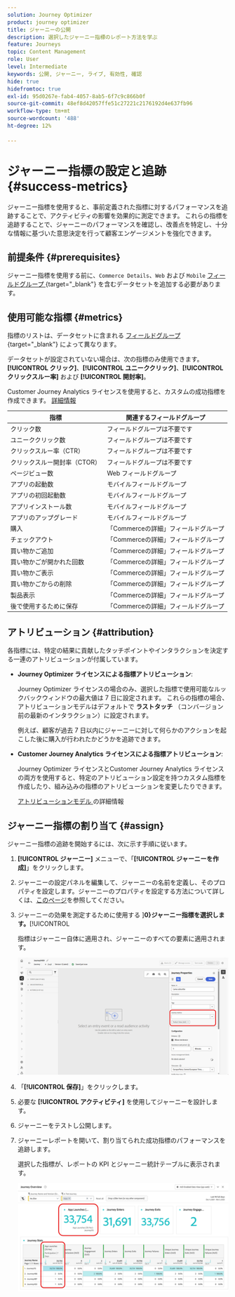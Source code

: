 ```yaml
---
solution: Journey Optimizer
product: journey optimizer
title: ジャーニーの公開
description: 選択したジャーニー指標のレポート方法を学ぶ
feature: Journeys
topic: Content Management
role: User
level: Intermediate
keywords: 公開, ジャーニー, ライブ, 有効性, 確認
hide: true
hidefromtoc: true
exl-id: 95d0267e-fab4-4057-8ab5-6f7c9c866b0f
source-git-commit: 48ef8d42057ffe51c27221c2176192d4e637fb96
workflow-type: tm+mt
source-wordcount: '488'
ht-degree: 12%

---
```


# ジャーニー指標の設定と追跡 {#success-metrics}

ジャーニー指標を使用すると、事前定義された指標に対するパフォーマンスを追跡することで、アクティビティの影響を効果的に測定できます。
これらの指標を追跡することで、ジャーニーのパフォーマンスを確認し、改善点を特定し、十分な情報に基づいた意思決定を行って顧客エンゲージメントを強化できます。

## 前提条件 {#prerequisites}

ジャーニー指標を使用する前に、`Commerce Details`、`Web` および `Mobile` [ フィールドグループ ](https://experienceleague.adobe.com/docs/experience-platform/xdm/tutorials/create-schema-ui.html?lang=ja#field-group){target="_blank"} を含むデータセットを追加する必要があります。

## 使用可能な指標 {#metrics}

指標のリストは、データセットに含まれる [ フィールドグループ ](https://experienceleague.adobe.com/docs/experience-platform/xdm/tutorials/create-schema-ui.html?lang=ja#field-group){target="_blank"} によって異なります。

データセットが設定されていない場合は、次の指標のみ使用できます。**[!UICONTROL クリック]**、**[!UICONTROL ユニーククリック]**、**[!UICONTROL クリックスルー率]** および **[!UICONTROL 開封率]**。

Customer Journey Analytics ライセンスを使用すると、カスタムの成功指標を作成できます。 [詳細情報](https://experienceleague.adobe.com/en/docs/analytics-platform/using/cja-components/cja-calcmetrics/cm-workflow/participation-metric)


| 指標 | 関連するフィールドグループ |
|-|-|
| クリック数 | フィールドグループは不要です |
| ユニーククリック数 | フィールドグループは不要です |
| クリックスルー率（CTR） | フィールドグループは不要です |
| クリックスルー開封率（CTOR） | フィールドグループは不要です |
| ページビュー数 | Web フィールドグループ |
| アプリの起動数 | モバイルフィールドグループ |
| アプリの初回起動数 | モバイルフィールドグループ |
| アプリインストール数 | モバイルフィールドグループ |
| アプリのアップグレード | モバイルフィールドグループ |
| 購入 | 「Commerceの詳細」フィールドグループ |
| チェックアウト | 「Commerceの詳細」フィールドグループ |
| 買い物かご追加 | 「Commerceの詳細」フィールドグループ |
| 買い物かごが開かれた回数 | 「Commerceの詳細」フィールドグループ |
| 買い物かご表示 | 「Commerceの詳細」フィールドグループ |
| 買い物かごからの削除 | 「Commerceの詳細」フィールドグループ |
| 製品表示 | 「Commerceの詳細」フィールドグループ |
| 後で使用するために保存 | 「Commerceの詳細」フィールドグループ |

## アトリビューション {#attribution}

各指標には、特定の結果に貢献したタッチポイントやインタラクションを決定する一連のアトリビューションが付属しています。

* **Journey Optimizer ライセンスによる指標アトリビューション**:

  Journey Optimizer ライセンスの場合のみ、選択した指標で使用可能なルックバックウィンドウの最大値は 7 日に設定されます。 これらの指標の場合、アトリビューションモデルはデフォルトで **ラストタッチ** （コンバージョン前の最新のインタラクション）に設定されます。

  例えば、顧客が過去 7 日以内にジャーニーに対して何らかのアクションを起こした後に購入が行われたかどうかを追跡できます。

* **Customer Journey Analytics ライセンスによる指標アトリビューション**:

  Journey Optimizer ライセンスとCustomer Journey Analytics ライセンスの両方を使用すると、特定のアトリビューション設定を持つカスタム指標を作成したり、組み込みの指標のアトリビューションを変更したりできます。

  [ アトリビューションモデル ](https://experienceleague.adobe.com/en/docs/analytics-platform/using/cja-dataviews/component-settings/attribution#attribution-models) の詳細情報

## ジャーニー指標の割り当て {#assign}

ジャーニー指標の追跡を開始するには、次に示す手順に従います。

1. **[!UICONTROL ジャーニー]** メニューで、「**[!UICONTROL ジャーニーを作成]**」をクリックします。

1. ジャーニーの設定パネルを編集して、ジャーニーの名前を定義し、そのプロパティを設定します。ジャーニーのプロパティを設定する方法について詳しくは、[このページ](../building-journeys/journey-properties.md)を参照してください。

1. ジャーニーの効果を測定するために使用する ]**0}ジャーニー指標を選択します。**[!UICONTROL 

   指標はジャーニー自体に適用され、ジャーニーのすべての要素に適用されます。

   ![](assets/success_metric.png)

1. 「**[!UICONTROL 保存]**」をクリックします。

1. 必要な **[!UICONTROL アクティビティ]** を使用してジャーニーを設計します。

1. ジャーニーをテストし公開します。

1. ジャーニーレポートを開いて、割り当てられた成功指標のパフォーマンスを追跡します。

   選択した指標が、レポートの KPI とジャーニー統計テーブルに表示されます。

   ![](assets/success_metric_2.png)
